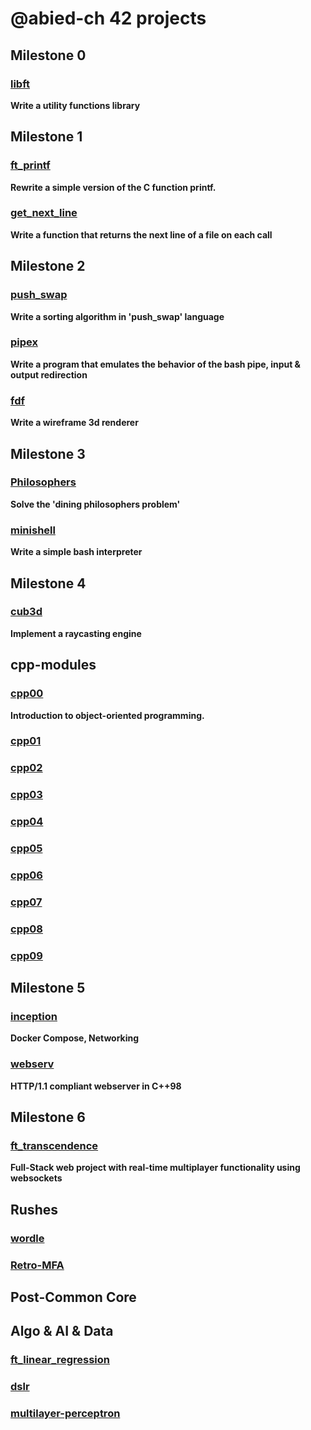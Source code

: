 # @abied-ch 42 projects
## Milestone 0
### [libft](https://github.com/abied-ch/libft)
**Write a utility functions library**
## Milestone 1
### [ft_printf](https://github.com/abied-ch/ft_printf) 
**Rewrite a simple version of the C function printf.**
### [get_next_line](https://github.com/abied-ch/get_next_line)
**Write a function that returns the next line of a file on each call**
## Milestone 2
### [push_swap](https://github.com/abied-ch/push_swap)
**Write a sorting algorithm in 'push_swap' language**
### [pipex](https://github.com/abied-ch/pipex)
**Write a program that emulates the behavior of the bash pipe, input & output redirection**
### [fdf](https://github.com/abied-ch/fdf)
**Write a wireframe 3d renderer**
## Milestone 3
### [Philosophers](https://github.com/abied-ch/Philosophers)
**Solve the 'dining philosophers problem'**
### [minishell](https://github.com/abied-ch/minishell)
**Write a simple bash interpreter**
## Milestone 4
### [cub3d](https://github.com/abied-ch/cub3d)
**Implement a raycasting engine**
## cpp-modules
### [cpp00](https://github.com/abied-ch/cpp-modules/tree/main/cpp00)
**Introduction to object-oriented programming.**
### [cpp01](https://github.com/abied-ch/cpp-modules/tree/main/cpp01)
### [cpp02](https://github.com/abied-ch/cpp-modules/tree/main/cpp02)
### [cpp03](https://github.com/abied-ch/cpp-modules/tree/main/cpp03)
### [cpp04](https://github.com/abied-ch/cpp-modules/tree/main/cpp04)
### [cpp05](https://github.com/abied-ch/cpp-modules/tree/main/cpp05)
### [cpp06](https://github.com/abied-ch/cpp-modules/tree/main/cpp06)
### [cpp07](https://github.com/abied-ch/cpp-modules/tree/main/cpp07)
### [cpp08](https://github.com/abied-ch/cpp-modules/tree/main/cpp08)
### [cpp09](https://github.com/abied-ch/cpp-modules/tree/main/cpp09)
## Milestone 5
### [inception](https://github.com/abied-ch/inception)
**Docker Compose, Networking**
### [webserv](https://github.com/winstonallo/webserv)
**HTTP/1.1 compliant webserver in C++98**
## Milestone 6
### [ft_transcendence](https://github.com/LuckyIntegral/ft_transcendence)
**Full-Stack web project with real-time multiplayer functionality using websockets**
## Rushes
### [wordle](https://github.com/abied-ch/wordle)
### [Retro-MFA](https://github.com/abied-ch/Retro-MFA)
## Post-Common Core
## Algo & AI & Data
### [ft_linear_regression](https://github.com/abied-ch/ft_linear_regression)
### [dslr](https://github.com/abied-ch/dslr)
### [multilayer-perceptron](https://github.com/winstonallo/multilayer-perceptron)
